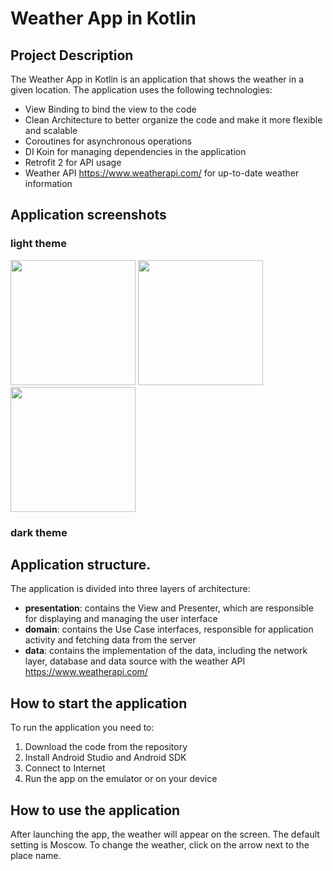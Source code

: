 # Weather App in Kotlin

## Project Description

The Weather App in Kotlin is an application that shows the weather in a given location. The application uses the following technologies:

- View Binding to bind the view to the code
- Clean Architecture to better organize the code and make it more flexible and scalable
- Coroutines for asynchronous operations
- DI Koin for managing dependencies in the application
- Retrofit 2 for API usage
- Weather API https://www.weatherapi.com/ for up-to-date weather information

## Application screenshots
### light theme
  <img src="https://user-images.githubusercontent.com/84407094/235374968-23ceaa99-a5c9-449f-afe5-2c1cdce2f890.png" width="200" />   <img src="https://user-images.githubusercontent.com/84407094/235374920-f32901d2-cecd-4a18-a848-7e1699b01236.png" width="200" /> <img src="https://user-images.githubusercontent.com/84407094/235374833-76547edf-3286-4333-86dd-77db76ba4ebd.png" width="200" />

### dark theme

## Application structure.

The application is divided into three layers of architecture: 

- **presentation**: contains the View and Presenter, which are responsible for displaying and managing the user interface
- **domain**: contains the Use Case interfaces, responsible for application activity and fetching data from the server 
- **data**: contains the implementation of the data, including the network layer, database and data source with the weather API https://www.weatherapi.com/

## How to start the application

To run the application you need to:

1. Download the code from the repository
2. Install Android Studio and Android SDK
3. Connect to Internet
4. Run the app on the emulator or on your device

## How to use the application

After launching the app, the weather will appear on the screen. The default setting is Moscow. To change the weather, click on the arrow next to the place name.
